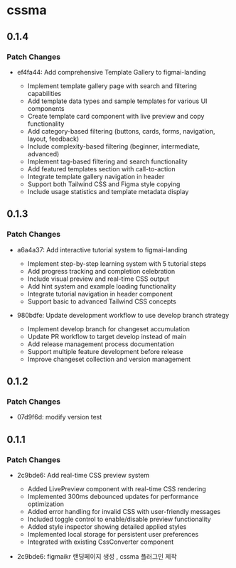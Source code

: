 # cssma

## 0.1.4

### Patch Changes

- ef4fa44: Add comprehensive Template Gallery to figmai-landing

  - Implement template gallery page with search and filtering capabilities
  - Add template data types and sample templates for various UI components
  - Create template card component with live preview and copy functionality
  - Add category-based filtering (buttons, cards, forms, navigation, layout, feedback)
  - Include complexity-based filtering (beginner, intermediate, advanced)
  - Implement tag-based filtering and search functionality
  - Add featured templates section with call-to-action
  - Integrate template gallery navigation in header
  - Support both Tailwind CSS and Figma style copying
  - Include usage statistics and template metadata display

## 0.1.3

### Patch Changes

- a6a4a37: Add interactive tutorial system to figmai-landing

  - Implement step-by-step learning system with 5 tutorial steps
  - Add progress tracking and completion celebration
  - Include visual preview and real-time CSS output
  - Add hint system and example loading functionality
  - Integrate tutorial navigation in header component
  - Support basic to advanced Tailwind CSS concepts

- 980bdfe: Update development workflow to use develop branch strategy

  - Implement develop branch for changeset accumulation
  - Update PR workflow to target develop instead of main
  - Add release management process documentation
  - Support multiple feature development before release
  - Improve changeset collection and version management

## 0.1.2

### Patch Changes

- 07d9f6d: modify version test

## 0.1.1

### Patch Changes

- 2c9bde6: Add real-time CSS preview system

  - Added LivePreview component with real-time CSS rendering
  - Implemented 300ms debounced updates for performance optimization
  - Added error handling for invalid CSS with user-friendly messages
  - Included toggle control to enable/disable preview functionality
  - Added style inspector showing detailed applied styles
  - Implemented local storage for persistent user preferences
  - Integrated with existing CssConverter component

- 2c9bde6: figmaikr 랜딩페이지 생성 , cssma 플러그인 제작
